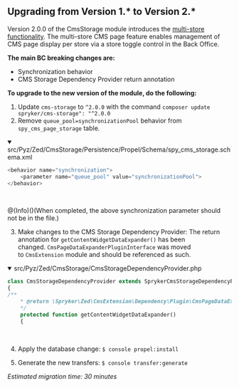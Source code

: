 ## Upgrading from Version 1.* to Version 2.*

Version 2.0.0 of the CmsStorage module introduces the [multi-store functionality](https://documentation.spryker.com/v2/docs/multi-store-cms-pages-201903). The multi-store CMS page feature enables management of CMS page display per store via a store toggle control in the Back Office.

**The main BC breaking changes are:**

* Synchronization behavior
* CMS Storage Dependency Provider return annotation

**To upgrade to the new version of the module, do the following:**
1. Update `cms-storage` to `^2.0.0` with the command `composer update spryker/cms-storage": "^2.0.0`
2. Remove `queue_pool=synchronizationPool` behavior from `spy_cms_page_storage` table.

<details open>
<summary>src/Pyz/Zed/CmsStorage/Persistence/Propel/Schema/spy_cms_storage.schema.xml</summary>
    
```php
<behavior name="synchronization">
	<parameter name="queue_pool" value="synchronizationPool">
</behavior>
```
    
</br>
</details>
    
@(Info)()(When completed, the above synchronization parameter should not be in the file.)

3. Make changes to the CMS Storage Dependency Provider:
The return annotation for `getContentWidgetDataExpander()` has been changed. `CmsPageDataExpanderPluginInterface` was moved to `CmsExtension` module and should be referenced as such.

<details open>
<summary>src/Pyz/Zed/CmsStorage/CmsStorageDependencyProvider.php</summary>

```php
class CmsStorageDependencyProvider extends SprykerCmsStorageDependencyProvider
{
/**
	* @return \Spryker\Zed\CmsExtension\Dependency\Plugin\CmsPageDataExpanderPluginInterface[]
	*/
	protected function getContentWidgetDataExpander()
	{
```

</br>
</details>
    
4. Apply the database change:
`$ console propel:install`

5. Generate the new transfers:
`$ console transfer:generate`

_Estimated migration time: 30 minutes_

<!-- Last review date: Mar 12, 2019-- by Alexander Veselov, Yuliia Boiko -->